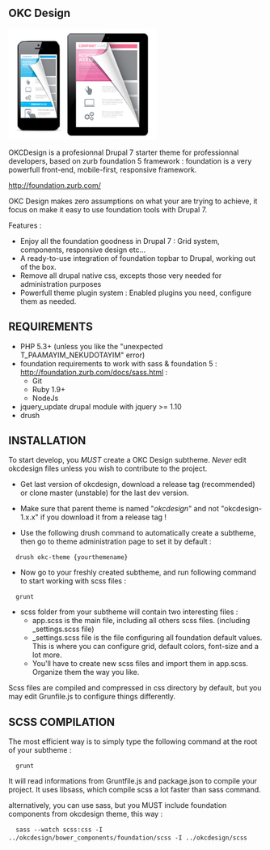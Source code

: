 OKC Design
-------------
![Logo](https://raw.githubusercontent.com/nyl-auster/okcdesign/master/screenshot.png)

OKCDesign is a profesionnal Drupal 7 starter theme for professionnal developers, based on zurb foundation 5 framework :
foundation is a very powerfull front-end, mobile-first, responsive framework.

http://foundation.zurb.com/

OKC Design makes zero assumptions on what your are trying to achieve, it focus on make it easy to use foundation tools with Drupal 7.

Features :
- Enjoy all the foundation goodness in Drupal 7 :  Grid system, components, responsive design etc...
- A ready-to-use integration of foundation topbar to Drupal, working out of the box.
- Remove all drupal native css, excepts those very needed for administration purposes
- Powerfull theme plugin system : Enabled plugins you need, configure them as needed.

REQUIREMENTS
-------------

- PHP 5.3+ (unless you like the "unexpected T_PAAMAYIM_NEKUDOTAYIM" error)
- foundation requirements to work with sass & foundation 5 : http://foundation.zurb.com/docs/sass.html :
  - Git
  - Ruby 1.9+
  - NodeJs
- jquery_update drupal module with jquery >= 1.10
- drush

INSTALLATION
-----------------

To start develop, you  *MUST* create a OKC Design subtheme. *Never* edit okcdesign files unless you wish to contribute to the project.

- Get last version of okcdesign, download a release tag (recommended) or clone master (unstable) for
  the last dev version.

- Make sure that parent theme is named "*okcdesign*" and not "okcdesign-1.x.x" if you download it from a release tag !

- Use the following drush command to automatically create a subtheme, then go to theme administration page to set it by default :

```shell
  drush okc-theme {yourthemename}
```

- Now go to your freshly created subtheme, and run following command to start working
with scss files :

```shell
  grunt
```
- scss folder from your subtheme will contain two interesting files :
  - app.scss is the main file, including all others scss files. (including _settings.scss file)
  - _settings.scss file is the file configuring all foundation default values. This is where you can configure grid, default colors, font-size and a lot more.
  - You'll have to create new scss files and import them in app.scss. Organize them the way you like.

Scss files are compiled and compressed in css directory by default, but you may edit Grunfile.js to configure things differently.


SCSS COMPILATION
------------------

The most efficient way is to simply type the following command at the root of your subtheme :
```shell
  grunt
```

It will read informations from Gruntfile.js and package.json to compile your project.
It uses libsass, which compile scss a lot faster than sass command.

alternatively, you can use sass, but you MUST include foundation components from okcdesign theme, this way :

```shell
  sass --watch scss:css -I ../okcdesign/bower_components/foundation/scss -I ../okcdesign/scss
```
